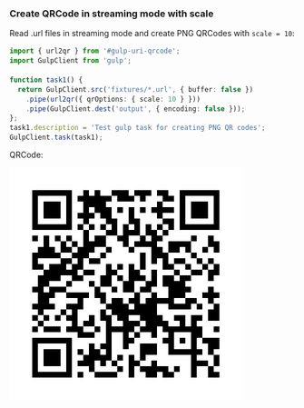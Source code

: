 ### Create QRCode in streaming mode with scale

Read .url files in streaming mode
and create PNG QRCodes with `scale = 10`:

```typescript file=./gulpfile.ts
import { url2qr } from '#gulp-uri-qrcode';
import GulpClient from 'gulp';

function task1() {
  return GulpClient.src('fixtures/*.url', { buffer: false })
    .pipe(url2qr({ qrOptions: { scale: 10 } }))
    .pipe(GulpClient.dest('output', { encoding: false }));
};
task1.description = 'Test gulp task for creating PNG QR codes';
GulpClient.task(task1);
```

QRCode:

[![QRCode](./output/test-file.png)](./output/test-file.png)
